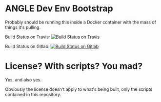 # ANGLE Dev Env Bootstrap

Probably should be running this inside a Docker container with the mass of things it's pulling.

Build Status on Travis: [![Build Status on Travis](https://travis-ci.com/cybik/angle-bootstraps.svg?branch=master)](https://travis-ci.com/cybik/angle-bootstraps)

Build Status on Gitlab: [![Build Status on Gitlab](https://gitlab.com/cybik/angle-bootstraps/badges/master/pipeline.svg)](https://gitlab.com/cybik/angle-bootstraps/commits/master)

# License? With scripts? You mad?

Yes, and also yes.

Obviously the license doesn't apply to what's being built, only the scripts contained in this repository.